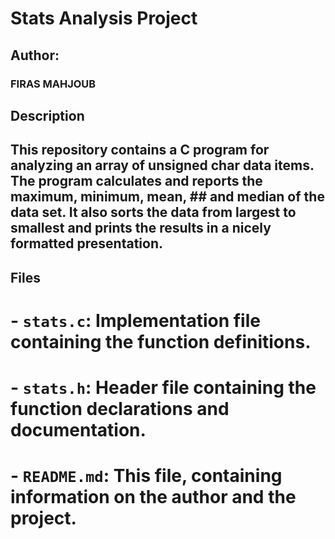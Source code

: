 # Stats Analysis Project

## Author:
### FIRAS MAHJOUB

## Description
## This repository contains a C program for analyzing an array of unsigned char data items. The program calculates and reports the maximum, minimum, mean, ## and median of the data set. It also sorts the data from largest to smallest and prints the results in a nicely formatted presentation.

## Files
# - `stats.c`: Implementation file containing the function definitions.
# - `stats.h`: Header file containing the function declarations and documentation.
# - `README.md`: This file, containing information on the author and the project.
